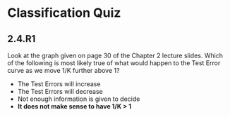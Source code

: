 # Classification Quiz

## 2.4.R1

Look at the graph given on page 30 of the Chapter 2 lecture slides. Which of the following is most likely true of what would happen to the Test Error curve as we move 1/K further above 1?

- The Test Errors will increase
- The Test Errors will decrease
- Not enough information is given to decide
- **It does not make sense to have 1/K > 1**